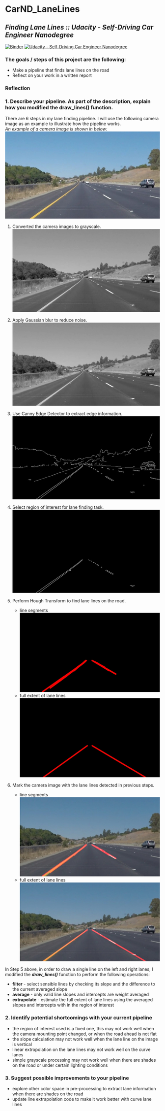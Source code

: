 # CarND_LaneLines
## _Finding Lane Lines :: Udacity - Self-Driving Car Engineer Nanodegree_

[![Binder](http://mybinder.org/badge.svg)](https://beta.mybinder.org/v2/gh/bitsurgeon/CarND_LaneLines/master)
[![Udacity - Self-Driving Car Engineer Nanodegree](https://s3.amazonaws.com/udacity-sdc/github/shield-carnd.svg)](http://www.udacity.com/drive)  

### The goals / steps of this project are the following:
* Make a pipeline that finds lane lines on the road
* Reflect on your work in a written report

### Reflection

### 1. Describe your pipeline. As part of the description, explain how you modified the draw_lines() function.

There are 6 steps in my lane finding pipeline. I will use the following camera image as an example to illustrate how the pipeline works.  
_An example of a camera image is shown in below:_  
![alt text][image0]

1. Converted the camera images to grayscale.  
![alt text][image1]

2. Apply Gaussian blur to reduce noise.  
![alt text][image2]

3. Use Canny Edge Detector to extract edge information.  
![alt text][image3]

4. Select region of interest for lane finding task.  
![alt text][image4]

5. Perform Hough Transform to find lane lines on the road.  
    - line segments  
![alt text][image5s]
    - full extent of lane lines  
![alt text][image5]

6. Mark the camera image with the lane lines detected in previous steps.  
    - line segments  
![alt text][image6s]
    - full extent of lane lines  
![alt text][image6]

In Step 5 above, in order to draw a single line on the left and right lanes, I modified the **_draw_lines()_** function to perform the following operations:
* **filter** - select sensible lines by checking its slope and the difference to the current averaged slope
* **average** - only valid line slopes and intercepts are weight averaged
* **extrapolate** - estimate the full extent of lane lines using the averaged slopes and intercepts with in the region of interest

### 2. Identify potential shortcomings with your current pipeline

* the region of interest used is a fixed one, this may not work well when the camera mounting point changed, or when the road ahead is not flat
* the slope calculation may not work well when the lane line on the image is vertical
* linear extropolation on the lane lines may not work well on the curve lanes
* simple grayscale processing may not work well when there are shades on the road or under certain lighting conditions

### 3. Suggest possible improvements to your pipeline

* explore other color space in pre-processing to extract lane information when there are shades on the road
* update line extrapolation code to make it work better with curve lane lines

[//]: # (Image References)

[image0]: ./writeup_images_output/extrapolate/0_camera_image.jpg "Camera"
[image1]: ./writeup_images_output/extrapolate/1_grayscale_image.jpg "Grayscale"
[image2]: ./writeup_images_output/extrapolate/2_noise_reduced_image.jpg "Gaussian"
[image3]: ./writeup_images_output/extrapolate/3_edge_detected_image.jpg "Canny"
[image4]: ./writeup_images_output/extrapolate/4_region_selected_image.jpg "Region"
[image5]: ./writeup_images_output/extrapolate/5_lane_line_image.jpg "Hough"
[image6]: ./writeup_images_output/extrapolate/6_lane_marked_image.jpg "Marked"

[image5s]: ./writeup_images_output/segment/5_lane_line_image.jpg "Hough_s"
[image6s]: ./writeup_images_output/segment/6_lane_marked_image.jpg "Marked_s"
